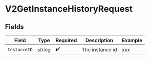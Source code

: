 # V2GetInstanceHistoryRequest


## Fields

| Field              | Type               | Required           | Description        | Example            |
| ------------------ | ------------------ | ------------------ | ------------------ | ------------------ |
| `InstanceID`       | *string*           | :heavy_check_mark: | The instance id    | xxx                |